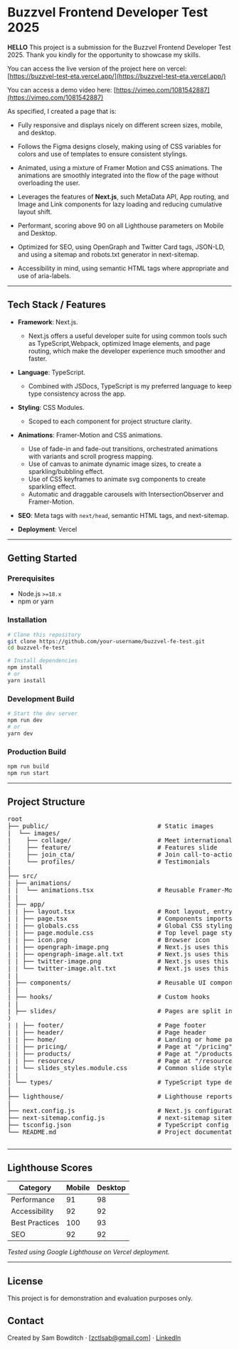 # Buzzvel Frontend Developer Test 2025

**HELLO**
This project is a submission for the Buzzvel Frontend Developer Test 2025. Thank you kindly for the opportunity
to showcase my skills.

You can access the live version of the project here on vercel: [https://buzzvel-test-eta.vercel.app/](https://buzzvel-test-eta.vercel.app/)

You can access a demo video here: [https://vimeo.com/1081542887](https://vimeo.com/1081542887)

As specified, I created a page that is:

- Fully responsive and displays nicely on different screen sizes, mobile, and desktop.

- Follows the Figma designs closely, making using of CSS variables for colors and use of templates
  to ensure consistent stylings.

- Animated, using a mixture of Framer Motion and CSS animations. The animations are smoothly integrated into
  the flow of the page without overloading the user.

- Leverages the features of **Next.js**, such MetaData API, App routing, and Image and Link components for lazy loading and reducing
  cumulative layout shift.

- Performant, scoring above 90 on all Lighthouse parameters on Mobile and Desktop.

- Optimized for SEO, using OpenGraph and Twitter Card tags, JSON-LD, and using a sitemap and robots.txt generator in
  next-sitemap.

- Accessibility in mind, using semantic HTML tags where appropriate and use of aria-labels.

---

## Tech Stack / Features

- **Framework**: Next.js.
  -  Next.js offers a useful developer suite for using common tools such as TypeScript,Webpack, optimized Image elements,
  and page routing, which make the developer experience much smoother and faster.

- **Language**: TypeScript.

  - Combined with JSDocs, TypeScript is my preferred language to keep type consistency across the app.

- **Styling**: CSS Modules.

  - Scoped to each component for project structure clarity.

- **Animations**: Framer-Motion and CSS animations.

  - Use of fade-in and fade-out transitions, orchestrated animations with variants and scroll progress mapping.
  - Use of canvas to animate dynamic image sizes, to create a sparkling/bubbling effect.
  - Use of CSS keyframes to animate svg components to create sparkling effect.
  - Automatic and draggable carousels with IntersectionObserver and Framer-Motion. 

- **SEO**: Meta tags with `next/head`, semantic HTML tags, and next-sitemap.

- **Deployment**: Vercel

---

## Getting Started

### Prerequisites

- Node.js `>=18.x`
- npm or yarn

### Installation

```bash
# Clone this repository
git clone https://github.com/your-username/buzzvel-fe-test.git
cd buzzvel-fe-test

# Install dependencies
npm install
# or
yarn install
```

### Development Build

```bash
# Start the dev server
npm run dev
# or
yarn dev
```

### Production Build

```bash
npm run build
npm run start


```

---

## Project Structure

<pre>
root
├── public/                             # Static images
|  └── images/
|    ├── collage/                       # Meet international students slide
|    ├── feature/                       # Features slide
|    ├── join_cta/                      # Join call-to-action slide
|    └── profiles/                      # Testimonials
|
├── src/
| ├── animations/ 
| |  └── animations.tsx                 # Reusable Framer-Motion variants          
| |  
| ├── app/
| | ├── layout.tsx                      # Root layout, entry point to page. Exports metadata.
| | ├── page.tsx                        # Components imports and set here. Child of layout.
| | ├── globals.css                     # Global CSS stylings
| | ├── page.module.css                 # Top level page styles
| | ├── icon.png                        # Browser icon
| | ├── opengraph-image.png             # Next.js uses this for opengraph image header
| | ├── opengraph-image.alt.txt         # Next.js uses this for opengraph alternative text header
| | ├── twitter-image.png               # Next.js uses this for twitter card image header
| | └── twitter-image.alt.txt           # Next.js uses this for twitter card alternative text header
| |
| ├── components/                       # Reusable UI components (buttons, canvas, cards.) 
| |
| ├── hooks/                            # Custom hooks
| |
| ├── slides/                           # Pages are split into "slides", or logically separate parts of the page (often by <section>)
| | ├── footer/                         # Page footer
| | ├── header/                         # Page header
| | ├── home/                           # Landing or home page at "/""
| | ├── pricing/                        # Page at "/pricing" (not implemented)
| | ├── products/                       # Page at "/products" (not implemented)
| | ├── resources/                      # Page at "/resources" (not implemented)
| | └── slides_styles.module.css        # Common slide styles (e.g. padding, gap, flex-direction)
| | 
| └── types/                            # TypeScript type definitions
|
├── lighthouse/                         # Lighthouse reports for the live page
| 
├── next.config.js                      # Next.js configuration 
├── next-sitemap.config.js              # next-sitemap sitemap and robots.txt config
├── tsconfig.json                       # TypeScript config 
└── README.md                           # Project documentation 

</pre>

--- 

## Lighthouse Scores

| Category       | Mobile | Desktop |
|----------------|--------|---------|
| Performance    | 91     | 98      |
| Accessibility  | 92     | 92      |
| Best Practices | 100    | 93      |
| SEO            | 92     | 92      |

*Tested using Google Lighthouse on Vercel deployment.*

---

## License

This project is for demonstration and evaluation purposes only.

## Contact

Created by Sam Bowditch · [zctlsab@gmail.com] · [LinkedIn](https://www.linkedin.com/in/sam-bowditch-b777032bb/)



